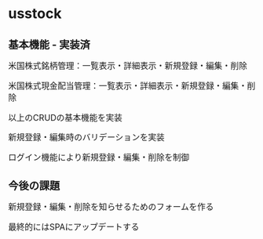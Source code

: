 # usstock

## 基本機能 - 実装済
<div style="font-size:120%">
米国株式銘柄管理：一覧表示・詳細表示・新規登録・編集・削除

米国株式現金配当管理：一覧表示・詳細表示・新規登録・編集・削除

以上のCRUDの基本機能を実装

新規登録・編集時のバリデーションを実装

ログイン機能により新規登録・編集・削除を制御
</div>

## 今後の課題
<div style="font-size:120%">
新規登録・編集・削除を知らせるためのフォームを作る

最終的にはSPAにアップデートする
</div>
